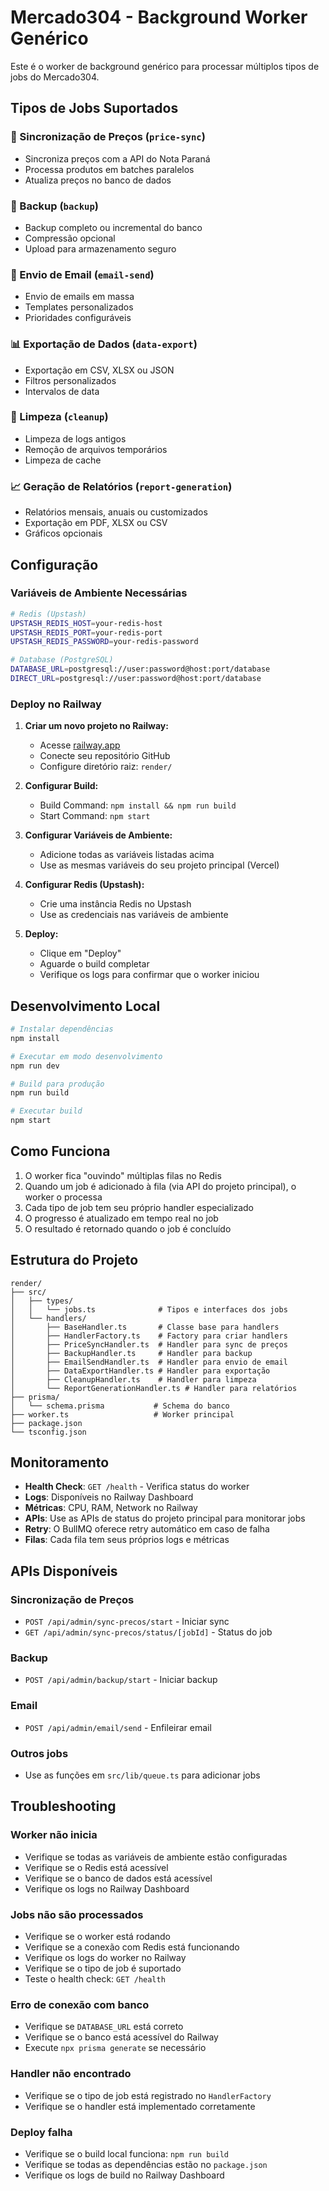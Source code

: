 # Mercado304 - Background Worker Genérico

Este é o worker de background genérico para processar múltiplos tipos de jobs do Mercado304.

## Tipos de Jobs Suportados

### 🔄 Sincronização de Preços (`price-sync`)
- Sincroniza preços com a API do Nota Paraná
- Processa produtos em batches paralelos
- Atualiza preços no banco de dados

### 💾 Backup (`backup`)
- Backup completo ou incremental do banco
- Compressão opcional
- Upload para armazenamento seguro

### 📧 Envio de Email (`email-send`)
- Envio de emails em massa
- Templates personalizados
- Prioridades configuráveis

### 📊 Exportação de Dados (`data-export`)
- Exportação em CSV, XLSX ou JSON
- Filtros personalizados
- Intervalos de data

### 🧹 Limpeza (`cleanup`)
- Limpeza de logs antigos
- Remoção de arquivos temporários
- Limpeza de cache

### 📈 Geração de Relatórios (`report-generation`)
- Relatórios mensais, anuais ou customizados
- Exportação em PDF, XLSX ou CSV
- Gráficos opcionais

## Configuração

### Variáveis de Ambiente Necessárias

```bash
# Redis (Upstash)
UPSTASH_REDIS_HOST=your-redis-host
UPSTASH_REDIS_PORT=your-redis-port
UPSTASH_REDIS_PASSWORD=your-redis-password

# Database (PostgreSQL)
DATABASE_URL=postgresql://user:password@host:port/database
DIRECT_URL=postgresql://user:password@host:port/database
```

### Deploy no Railway

1. **Criar um novo projeto no Railway:**
   - Acesse [railway.app](https://railway.app)
   - Conecte seu repositório GitHub
   - Configure diretório raiz: `render/`

2. **Configurar Build:**
   - Build Command: `npm install && npm run build`
   - Start Command: `npm start`

3. **Configurar Variáveis de Ambiente:**
   - Adicione todas as variáveis listadas acima
   - Use as mesmas variáveis do seu projeto principal (Vercel)

4. **Configurar Redis (Upstash):**
   - Crie uma instância Redis no Upstash
   - Use as credenciais nas variáveis de ambiente

5. **Deploy:**
   - Clique em "Deploy"
   - Aguarde o build completar
   - Verifique os logs para confirmar que o worker iniciou

## Desenvolvimento Local

```bash
# Instalar dependências
npm install

# Executar em modo desenvolvimento
npm run dev

# Build para produção
npm run build

# Executar build
npm start
```

## Como Funciona

1. O worker fica "ouvindo" múltiplas filas no Redis
2. Quando um job é adicionado à fila (via API do projeto principal), o worker o processa
3. Cada tipo de job tem seu próprio handler especializado
4. O progresso é atualizado em tempo real no job
5. O resultado é retornado quando o job é concluído

## Estrutura do Projeto

```
render/
├── src/
│   ├── types/
│   │   └── jobs.ts              # Tipos e interfaces dos jobs
│   └── handlers/
│       ├── BaseHandler.ts       # Classe base para handlers
│       ├── HandlerFactory.ts    # Factory para criar handlers
│       ├── PriceSyncHandler.ts  # Handler para sync de preços
│       ├── BackupHandler.ts     # Handler para backup
│       ├── EmailSendHandler.ts  # Handler para envio de email
│       ├── DataExportHandler.ts # Handler para exportação
│       ├── CleanupHandler.ts    # Handler para limpeza
│       └── ReportGenerationHandler.ts # Handler para relatórios
├── prisma/
│   └── schema.prisma           # Schema do banco
├── worker.ts                   # Worker principal
├── package.json
└── tsconfig.json
```

## Monitoramento

- **Health Check**: `GET /health` - Verifica status do worker
- **Logs**: Disponíveis no Railway Dashboard
- **Métricas**: CPU, RAM, Network no Railway
- **APIs**: Use as APIs de status do projeto principal para monitorar jobs
- **Retry**: O BullMQ oferece retry automático em caso de falha
- **Filas**: Cada fila tem seus próprios logs e métricas

## APIs Disponíveis

### Sincronização de Preços
- `POST /api/admin/sync-precos/start` - Iniciar sync
- `GET /api/admin/sync-precos/status/[jobId]` - Status do job

### Backup
- `POST /api/admin/backup/start` - Iniciar backup

### Email
- `POST /api/admin/email/send` - Enfileirar email

### Outros jobs
- Use as funções em `src/lib/queue.ts` para adicionar jobs

## Troubleshooting

### Worker não inicia
- Verifique se todas as variáveis de ambiente estão configuradas
- Verifique se o Redis está acessível
- Verifique se o banco de dados está acessível
- Verifique os logs no Railway Dashboard

### Jobs não são processados
- Verifique se o worker está rodando
- Verifique se a conexão com Redis está funcionando
- Verifique os logs do worker no Railway
- Verifique se o tipo de job é suportado
- Teste o health check: `GET /health`

### Erro de conexão com banco
- Verifique se `DATABASE_URL` está correto
- Verifique se o banco está acessível do Railway
- Execute `npx prisma generate` se necessário

### Handler não encontrado
- Verifique se o tipo de job está registrado no `HandlerFactory`
- Verifique se o handler está implementado corretamente

### Deploy falha
- Verifique se o build local funciona: `npm run build`
- Verifique se todas as dependências estão no `package.json`
- Verifique os logs de build no Railway Dashboard
